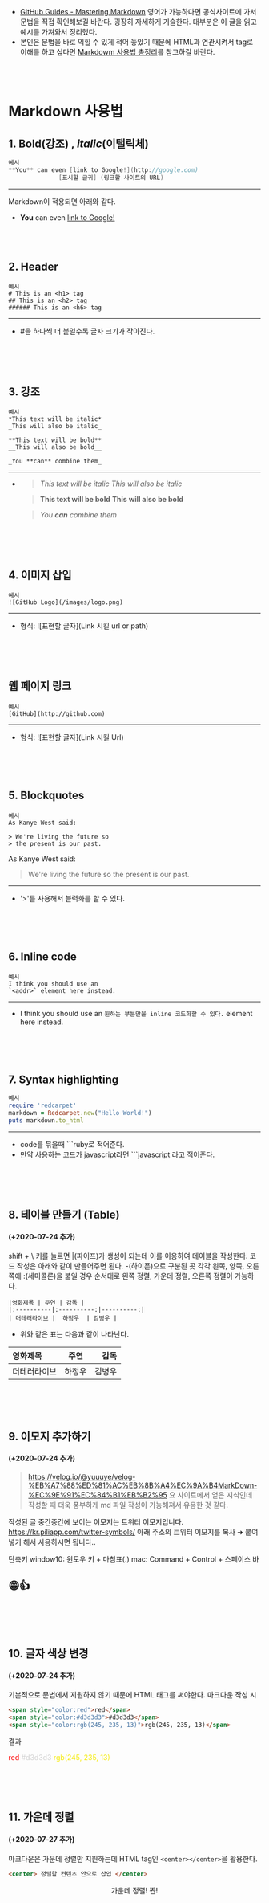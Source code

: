 
* [GitHub Guides - Mastering Markdown](https://guides.github.com/features/mastering-markdown/) 영어가 가능하다면 공식사이트에 가서 문법을 직접 확인해보길 바란다. 굉장히 자세하게 기술한다. 대부분은 이 글을 읽고 예시를 가져와서 정리했다. 
* 본인은 문법을 바로 익힐 수 있게 적어 놓았기 때문에 HTML과 연관시켜서 tag로 이해를 하고 싶다면 [Markdowm 사용법 총정리](https://heropy.blog/2017/09/30/markdown/)를 참고하길 바란다.

<br><br>

# Markdown 사용법 

## 1. **Bold**(강조) , *italic*(이탤릭체) 
```cpp
예시
**You** can even [link to Google!](http://google.com)
              [표시할 글귀] (링크할 사이트의 URL)
```
-------------------------------------------------------------------------------------------------------------
Markdown이 적용되면 아래와 같다. <br>
* **You** can even [link to Google!](http://google.com)

<br>
<br>

## 2. Header
```
예시
# This is an <h1> tag
## This is an <h2> tag
###### This is an <h6> tag
```
-------------------------------------
* #을 하나씩 더 붙일수록 글자 크기가 작아진다.

<br>
<br>
<br>


## 3. 강조
```
예시
*This text will be italic*
_This will also be italic_

**This text will be bold**
__This will also be bold__

_You **can** combine them_
```
----------------------------------
* >*This text will be italic*
  >_This will also be italic_

  >**This text will be bold**
  >__This will also be bold__

  >_You **can** combine them_



<br>
<br>
<br>


## 4. 이미지 삽입
```
예시
![GitHub Logo](/images/logo.png)

```
----------------------
* 형식: ![표현할 글자](Link 시킬 url or path)

<br>
<br>

<br>

## 웹 페이지 링크
```
예시
[GitHub](http://github.com)
```
-------------------------------
* 형식: ![표현할 글자](Link 시킬 Url)

<br>
<br>

<br>

## 5. Blockquotes
```
예시
As Kanye West said:

> We're living the future so
> the present is our past.
```
As Kanye West said:

> We're living the future so
> the present is our past.
-------------------------------
* '>'를 사용해서 블럭화를 할 수 있다.


<br>
<br>
<br>

## 6. Inline code
```
예시
I think you should use an
`<addr>` element here instead.
```
--------------------------------
* I think you should use an
`원하는 부분만을 inline 코드화할 수 있다.` element here instead.

<br>
<br>
<br>


## 7. Syntax highlighting 
```ruby
예시
require 'redcarpet'
markdown = Redcarpet.new("Hello World!")
puts markdown.to_html
```
---------------------------------------
* code를 묶을때  ```ruby로 적어준다. 
* 만약 사용하는 코드가 javascript라면 ```javascript 라고 적어준다.

<br>
<br>
<br>


## 8. 테이블 만들기 (Table)
#### (+2020-07-24 추가)  
  

shift + \ 키를 눌르면 |(파이프)가 생성이 되는데 이를 이용하여 테이블을 작성한다. 코드 작성은 아래와 같이 만들어주면 된다. -(하이픈)으로 구분된 곳 각각 왼쪽, 양쪽, 오른쪽에 :(세미콜론)을 붙일 경우 순서대로 왼쪽 정렬, 가운데 정렬, 오른쪽 정렬이 가능하다.

```
|영화제목 | 주연 | 감독 |
|:----------|:----------:|----------:|
| 더테러라이브 |  하정우  | 김병우 |
```

* 위와 같은 표는 다음과 같이 나타난다.  

| 영화제목 | 주연 | 감독 |
|:----------|:----------:|----------:|
| 더테러라이브 |  하정우  | 김병우 |

<br>
<br>
<br>


## 9. 이모지 추가하기 
#### (+2020-07-24 추가)
>https://velog.io/@yuuuye/velog-%EB%A7%88%ED%81%AC%EB%8B%A4%EC%9A%B4MarkDown-%EC%9E%91%EC%84%B1%EB%B2%95
> 요 사이트에서 얻은 지식인데 작성할 때 더욱 풍부하게 md 파일 작성이 가능해져서 유용한 것 같다.  
  


작성된 글 중간중간에 보이는 이모지는 트위터 이모지입니다.
https://kr.piliapp.com/twitter-symbols/
아래 주소의 트위터 이모지를 복사 ➜ 붙여넣기 해서 사용하시면 됩니다..
  
    

단축키
window10: 윈도우 키 + 마침표(.)
mac: Command + Control + 스페이스 바
  
    
## 😁👍

<br>
<br>
<br>

## 10. 글자 색상 변경
#### (+2020-07-24 추가)
기본적으로 문법에서 지원하지 않기 때문에 HTML 태그를 써야한다.
마크다운 작성 시
```html
<span style="color:red">red</span>
<span style="color:#d3d3d3">#d3d3d3</span>
<span style="color:rgb(245, 235, 13)">rgb(245, 235, 13)</span>
```

결과  
  

<span style="color:red">red</span>
<span style="color:#d3d3d3">#d3d3d3</span>
<span style="color:rgb(245, 235, 13)">rgb(245, 235, 13)</span>

<br>
<br>
<br>



## 11. 가운데 정렬 
#### (+2020-07-27 추가)
마크다운은 가운데 정렬만 지원하는데 HTML tag인 ```<center></center>```을 활용한다.
```html
<center> 정렬할 컨텐츠 안으로 삽입 </center>
```

<center> 가운데 정렬! 쨘! </center>

<br>
<br>
<br>


